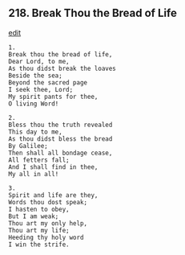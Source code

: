 
## 218.  Break Thou the Bread of Life
[edit](https://docs.google.com/document/d/1tYoYxpvglsDyTkwjBBDhxRQRfHdnI9YR/edit?mode=html)




    1.
    Break thou the bread of life, 
    Dear Lord, to me, 
    As thou didst break the loaves 
    Beside the sea; 
    Beyond the sacred page 
    I seek thee, Lord; 
    My spirit pants for thee, 
    O living Word! 

    2.
    Bless thou the truth revealed 
    This day to me, 
    As thou didst bless the bread 
    By Galilee; 
    Then shall all bondage cease, 
    All fetters fall; 
    And I shall find in thee, 
    My all in all! 

    3.
    Spirit and life are they, 
    Words thou dost speak; 
    I hasten to obey, 
    But I am weak; 
    Thou art my only help, 
    Thou art my life; 
    Heeding thy holy word 
    I win the strife.
